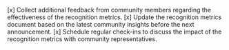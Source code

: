[x] Collect additional feedback from community members regarding the effectiveness of the recognition metrics.
[x] Update the recognition metrics document based on the latest community insights before the next announcement.
[x] Schedule regular check-ins to discuss the impact of the recognition metrics with community representatives.